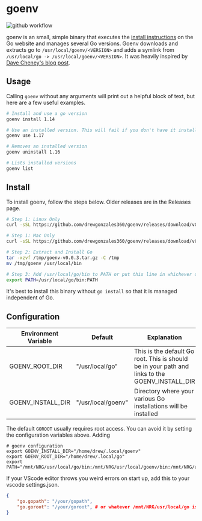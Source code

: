 # goenv

![github workflow](https://github.com/drewgonzales360/goenv/actions/workflows/github-actions.yml/badge.svg)

goenv is an small, simple binary that executes the [install instructions](https://go.dev/doc/install) on the Go website and manages several Go versions. Goenv downloads and extracts go to `/usr/local/goenv/<VERSION>` and adds a symlink from `/usr/local/go -> /usr/local/goenv/<VERSION>`. It was heavily inspired by [Dave Cheney's blog post](https://dave.cheney.net/2014/04/20/how-to-install-multiple-versions-of-go).

## Usage

Calling `goenv` without any arguments will print out a helpful block of text, but here are a few useful examples.

```bash
# Install and use a go version
goenv install 1.14

# Use an installed version. This will fail if you don't have it installed.
goenv use 1.17

# Removes an installed version
goenv uninstall 1.16

# Lists installed versions
goenv list
```

## Install

To install goenv, follow the steps below. Older releases are in the Releases page.

```bash
# Step 1: Linux Only
curl -sSL https://github.com/drewgonzales360/goenv/releases/download/v0.0.3/goenv-linux-amd64-v0.0.3.tar.gz -o /tmp/goenv-v0.0.3.tar.gz

# Step 1: Mac Only
curl -sSL https://github.com/drewgonzales360/goenv/releases/download/v0.0.3/goenv-darwin-amd64-v0.0.3.tar.gz -o /tmp/goenv-v0.0.3.tar.gz

# Step 2: Extract and Install Go
tar -xzvf /tmp/goenv-v0.0.3.tar.gz -C /tmp
mv /tmp/goenv /usr/local/bin

# Step 3: Add /usr/local/go/bin to PATH or put this line in whichever dotfile is used
export PATH=/usr/local/go/bin:PATH
```

It's best to install this binary without `go install` so that it is managed independent of Go.

## Configuration

| Environment Variable  | Default             | Explanation |
| -                     | -                   | - |
| GOENV_ROOT_DIR        | "/usr/local/go"     | This is the default Go root. This is should be in your path and links to the GOENV_INSTALL_DIR |
| GOENV_INSTALL_DIR     | "/usr/local/goenv"  | Directory where your various Go installations will be installed |

The default `GOROOT` usually requires root access. You can avoid it by setting the configuration variables above. Adding

```shell
# goenv configuration
export GOENV_INSTALL_DIR="/home/drew/.local/goenv"
export GOENV_ROOT_DIR="/home/drew/.local/go"
export PATH="/mnt/NRG/usr/local/go/bin:/mnt/NRG/usr/local/goenv/bin:/mnt/NRG/usr/local/go/bin:/mnt/NRG/usr/local/go/bin:/home/drew/.cargo/bin:/usr/local/sbin:/usr/local/bin:/usr/sbin:/usr/bin:/sbin:/bin:/usr/games:/usr/local/games:/snap/bin:/snap/bin:/home/drew/.fzf/bin:/mnt/NRG/Docs/CS/Code/go/bin:/home/drew/.cargo/bin:/mnt/NRG/Docs/CS/Code/go/bin:/home/drew/.cargo/bin"
```

If your VScode editor throws you weird errors on start up, add this to your vscode settings.json.
```json
{
    "go.gopath": "/your/gopath",
    "go.goroot": "/your/goroot", # or whatever /mnt/NRG/usr/local/go is set to
}
```
